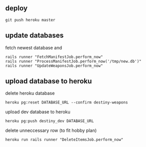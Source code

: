 ## deploy

    git push heroku master

## update databases

fetch newest database and

    rails runner "FetchManifestJob.perform_now"
    rails runner "ProcessManifestJob.perform_now('/tmp/new.db')"
    rails runner "UpdateWeaponsJob.perform_now"

## upload database to heroku

delete heroku database

    heroku pg:reset DATABASE_URL --confirm destiny-weapons

upload dev database to heroku

    heroku pg:push destiny_dev DATABASE_URL

delete unneccessary row (to fit hobby plan)

    heroku run rails runner "DeleteItemsJob.perform_now"
